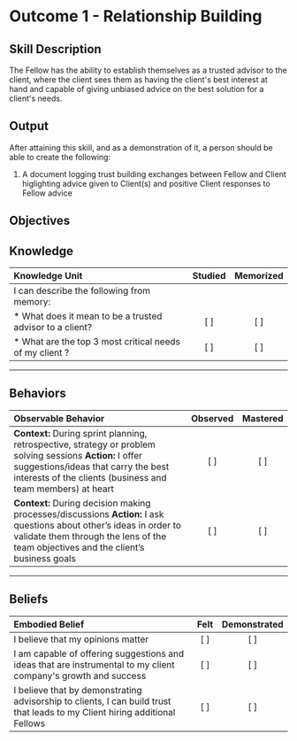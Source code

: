 # Outcome 1 - Relationship Building

**Skill Description**
----------
The Fellow has the ability to establish themselves as a trusted advisor to the client, where the client sees them as having the client's best interest at hand and capable of giving unbiased advice on the best solution for a client's needs.

**Output**
----------
After attaining this skill, and as a demonstration of it, a person should be able to create the following:

1. A document logging trust building exchanges between Fellow and Client higlighting advice given to Client(s) and positive Client responses to Fellow advice


**Objectives**
----------
## **Knowledge**


| Knowledge Unit   |      Studied      | Memorized |
|:-------------|:------------------:|:--------:|
| I can describe the following from memory: | | |
| * What does it mean to be a trusted advisor to a client? | [ ] | [ ]  |
| * What are the top 3 most critical needs of my client ? | [ ] | [ ]  |


----------


## **Behaviors**

| Observable Behavior   |      Observed      | Mastered |
|:-------------|:------------------:|:--------:|
| **Context:** During sprint planning, retrospective, strategy or problem solving sessions **Action:** I offer suggestions/ideas that carry the best interests of the clients (business and team members) at heart | [ ] | [ ]  |
| **Context:** During decision making processes/discussions **Action:** I ask questions about other’s ideas in order to validate them through the lens of the team objectives and the client’s business goals |   [ ]   |   [ ]  |


----------


## **Beliefs**


| Embodied Belief   |      Felt      | Demonstrated |
|:-------------|:------------------:|:--------:|
| I believe that my opinions matter | [ ] | [ ]  |
| I am capable of offering suggestions and ideas that are instrumental to my client company's growth and success | [ ] | [ ]  |
| I believe that by demonstrating advisorship to clients, I can build trust that leads to my Client hiring additional Fellows | [ ] | [ ]  |


